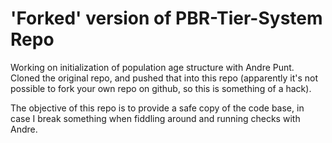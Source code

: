 # 'Forked' version of PBR-Tier-System Repo

Working on initialization of population age structure with Andre Punt. Cloned the original repo, and pushed that into this repo (apparently it's not possible to fork your own repo on github, so this is something of a hack). 

The objective of this repo is to provide a safe copy of the code base, in case I break something when fiddling around and running checks with Andre.  